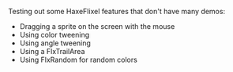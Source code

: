 Testing out some HaxeFlixel features that don't have many demos:

-  Dragging a sprite on the screen with the mouse
-  Using color tweening
-  Using angle tweening
-  Using a FlxTrailArea
-  Using FlxRandom for random colors
